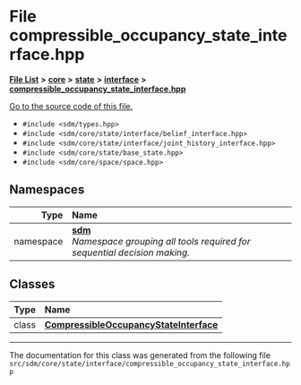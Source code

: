 
# File compressible\_occupancy\_state\_interface.hpp

<link rel="stylesheet" href="https://cdnjs.cloudflare.com/ajax/libs/KaTeX/0.5.1/katex.min.css">
<link rel="stylesheet" href="https://cdn.jsdelivr.net/github-markdown-css/2.2.1/github-markdown.css"/>



[**File List**](files.md) **>** [**core**](dir_92216a09053680f71034e5e26026ee62.md) **>** [**state**](dir_d0d8dc666ec4ca9b544d63f25347f269.md) **>** [**interface**](dir_21fe4a973b70de512eb6303f0a371aff.md) **>** [**compressible\_occupancy\_state\_interface.hpp**](compressible__occupancy__state__interface_8hpp.md)

[Go to the source code of this file.](compressible__occupancy__state__interface_8hpp_source.md)



* `#include <sdm/types.hpp>`
* `#include <sdm/core/state/interface/belief_interface.hpp>`
* `#include <sdm/core/state/interface/joint_history_interface.hpp>`
* `#include <sdm/core/state/base_state.hpp>`
* `#include <sdm/core/space/space.hpp>`









## Namespaces

| Type | Name |
| ---: | :--- |
| namespace | [**sdm**](namespacesdm.md) <br>_Namespace grouping all tools required for sequential decision making._  |

## Classes

| Type | Name |
| ---: | :--- |
| class | [**CompressibleOccupancyStateInterface**](classsdm_1_1CompressibleOccupancyStateInterface.md) <br> |














------------------------------
The documentation for this class was generated from the following file `src/sdm/core/state/interface/compressible_occupancy_state_interface.hpp`